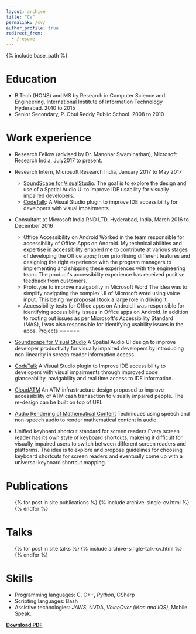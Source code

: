 ```yaml
---
layout: archive
title: "CV"
permalink: /cv/
author_profile: true
redirect_from:
  - /resume
---
```


{% include base_path %}

Education
======
* B.Tech (HONS) and MS by Research in Computer Science and Engineering, International Institute of Information Technology Hyderabad. 2010 to 2015
* Senior Secondary, P. Obul Reddy Public School. 2008 to 2010

Work experience
======
* Research Fellow (advised by Dr. Manohar Swaminathan), Microsoft Research India, July2017 to present.
* Research Intern, Microsoft Research India, January 2017 to May 2017
  * [SoundScape for VisualStudio](projects/soundscape):
    The goal is to explore the design and use of a Spatial Audio UI to improve IDE usability for visually impaired developers.
  * [CodeTalk](projects/codetalk):
    A Visual Studio plugin to improve IDE accessibility for developers with visual impairments.

* Consultant at Microsoft India RND LTD, Hyderabad, India, March 2016 to December 2016
  * Office Accessibility on Android
    Worked in the team responsible for accessibility of Office Apps on Android. My technical abilities and expertise in accessibility enabled me to contribute at various stages of developing the Office apps; from prioritising different features and designing the right experience with the program managers to implementing and shipping these experiences with the engineering team. The product's accessibility experience has received positive feedback from customers.
  * Prototype to improve navigability in Microsoft Word
    The idea was to simplify navigating the complex UI of Microsoft word using voice input. This being my proposal I took a large role in driving it.
  * Accessibility tests for Office apps on Android
    I was responsible for identifying accessibility issues in Office apps on Android. In addition to rooting out issues as per Microsoft's Accessibility Standard (MAS), I was also responsible for identifying usability issues in the apps.
Projects
======
* [Soundscape for Visual Studio](projects/soundscape)
  A Spatial Audio UI design to improve developer productivity for visually impaired developers by introducing non-linearity in screen reader information access.
* [CodeTalk](projects/CodeTalk)
 A Visual Studio plugin to Improve IDE accessibility to developers with visual impairments through improved code glanceability, navigability and real time access to IDE information.
* [CloudATM](projects/cloudatm/)
  An ATM infrastructure design proposed to improve accessibility of ATM cash transaction to visually impaired people. The re-design can be built on top of UPI.
* [Audio Rendering of Mathematical Content](projects/math/)
  Techniques using speech and non-speech audio to render mathematical content in audio.
* Unified keyboard shortcut standard for screen readers
  Every screen reader has its own style of keyboard shortcuts, makeing it difficult for visually impaired users to switch between different screen readers and platforms. The idea is to explore and propose guidelines for choosing keyboard shortcuts for screen readers and eventually come up with a universal keyboard shortcut mapping.

Publications
======
  <ul>{% for post in site.publications %}
    {% include archive-single-cv.html %}
  {% endfor %}</ul>
  
Talks
======
  <ul>{% for post in site.talks %}
    {% include archive-single-talk-cv.html %}
  {% endfor %}</ul>

Skills
======
* Programming languages:
C, C++, *Python*, CSharp
* Scripting languages:
Bash
* Assistive technologies:
*JAWS*, NVDA, *VoiceOver (Mac and IOS)*, Mobile Speak.

**[Download PDF](files/VenkateshPotluri_cv.pdf)**
